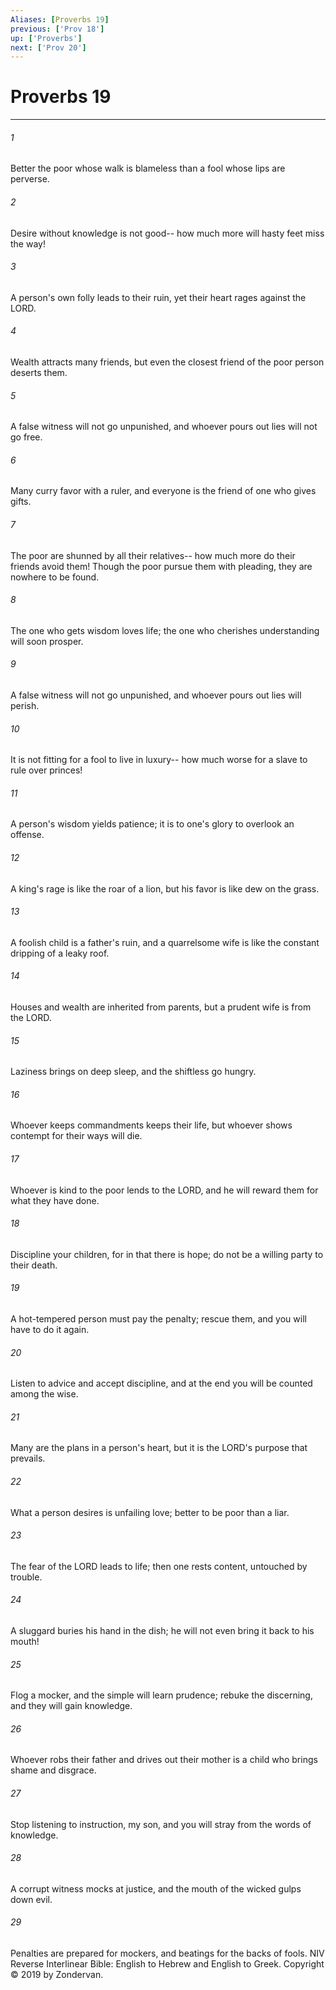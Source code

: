 ```yaml
---
Aliases: [Proverbs 19]
previous: ['Prov 18']
up: ['Proverbs']
next: ['Prov 20']
---
```

# Proverbs 19

***


###### 1 
Better the poor whose walk is blameless than a fool whose lips are perverse. 

###### 2 
Desire without knowledge is not good-- how much more will hasty feet miss the way! 

###### 3 
A person's own folly leads to their ruin, yet their heart rages against the LORD. 

###### 4 
Wealth attracts many friends, but even the closest friend of the poor person deserts them. 

###### 5 
A false witness will not go unpunished, and whoever pours out lies will not go free. 

###### 6 
Many curry favor with a ruler, and everyone is the friend of one who gives gifts. 

###### 7 
The poor are shunned by all their relatives-- how much more do their friends avoid them! Though the poor pursue them with pleading, they are nowhere to be found. 

###### 8 
The one who gets wisdom loves life; the one who cherishes understanding will soon prosper. 

###### 9 
A false witness will not go unpunished, and whoever pours out lies will perish. 

###### 10 
It is not fitting for a fool to live in luxury-- how much worse for a slave to rule over princes! 

###### 11 
A person's wisdom yields patience; it is to one's glory to overlook an offense. 

###### 12 
A king's rage is like the roar of a lion, but his favor is like dew on the grass. 

###### 13 
A foolish child is a father's ruin, and a quarrelsome wife is like the constant dripping of a leaky roof. 

###### 14 
Houses and wealth are inherited from parents, but a prudent wife is from the LORD. 

###### 15 
Laziness brings on deep sleep, and the shiftless go hungry. 

###### 16 
Whoever keeps commandments keeps their life, but whoever shows contempt for their ways will die. 

###### 17 
Whoever is kind to the poor lends to the LORD, and he will reward them for what they have done. 

###### 18 
Discipline your children, for in that there is hope; do not be a willing party to their death. 

###### 19 
A hot-tempered person must pay the penalty; rescue them, and you will have to do it again. 

###### 20 
Listen to advice and accept discipline, and at the end you will be counted among the wise. 

###### 21 
Many are the plans in a person's heart, but it is the LORD's purpose that prevails. 

###### 22 
What a person desires is unfailing love; better to be poor than a liar. 

###### 23 
The fear of the LORD leads to life; then one rests content, untouched by trouble. 

###### 24 
A sluggard buries his hand in the dish; he will not even bring it back to his mouth! 

###### 25 
Flog a mocker, and the simple will learn prudence; rebuke the discerning, and they will gain knowledge. 

###### 26 
Whoever robs their father and drives out their mother is a child who brings shame and disgrace. 

###### 27 
Stop listening to instruction, my son, and you will stray from the words of knowledge. 

###### 28 
A corrupt witness mocks at justice, and the mouth of the wicked gulps down evil. 

###### 29 
Penalties are prepared for mockers, and beatings for the backs of fools. NIV Reverse Interlinear Bible: English to Hebrew and English to Greek. Copyright © 2019 by Zondervan.
